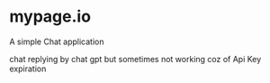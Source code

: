# mypage.io
A simple Chat application 

chat replying by chat gpt but sometimes not working coz of Api Key expiration 
